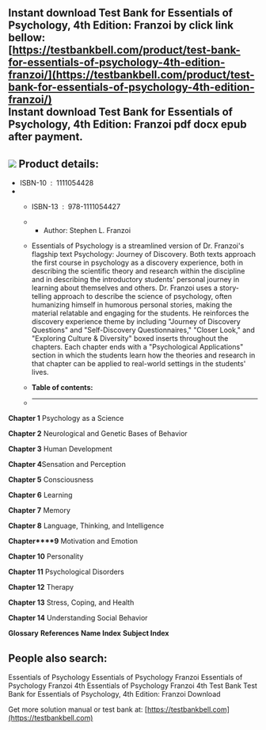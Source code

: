 Instant download **Test Bank for Essentials of Psychology, 4th Edition: Franzoi** by click link bellow:  
[https://testbankbell.com/product/test-bank-for-essentials-of-psychology-4th-edition-franzoi/](https://testbankbell.com/product/test-bank-for-essentials-of-psychology-4th-edition-franzoi/)  
**Instant download Test Bank for Essentials of Psychology, 4th Edition: Franzoi pdf docx epub after payment.**
--------------------------------------------------------------------------------------------------------------


![](https://testbankbell.com/wp-content/uploads/2023/05/essentials-of-psychology-franzoi-4th-tb.jpg)
**Product details:**
--------------------


* ISBN-10 ‏ : ‎ 1111054428
* * ISBN-13 ‏ : ‎ 978-1111054427
  * * Author: Stephen L. Franzoi
   
  * Essentials of Psychology is a streamlined version of Dr. Franzoi's flagship text Psychology: Journey of Discovery. Both texts approach the first course in psychology as a discovery experience, both in describing the scientific theory and research within the discipline and in describing the introductory students' personal journey in learning about themselves and others. Dr. Franzoi uses a story-telling approach to describe the science of psychology, often humanizing himself in humorous personal stories, making the material relatable and engaging for the students. He reinforces the discovery experience theme by including "Journey of Discovery Questions" and "Self-Discovery Questionnaires," "Closer Look," and "Exploring Culture & Diversity" boxed inserts throughout the chapters. Each chapter ends with a "Psychological Applications" section in which the students learn how the theories and research in that chapter can be applied to real-world settings in the students' lives.
  * **Table of contents:**
  * ----------------------
 


**Chapter 1** Psychology as a Science

**Chapter 2** Neurological and Genetic Bases of Behavior

**Chapter 3** Human Development

**Chapter 4**Sensation and Perception

**Chapter 5** Consciousness

**Chapter 6** Learning

**Chapter 7** Memory

**Chapter 8** Language, Thinking, and Intelligence

**Chapter****9** Motivation and Emotion

**Chapter 10** Personality

**Chapter 11** Psychological Disorders

**Chapter 12** Therapy

**Chapter 13** Stress, Coping, and Health

**Chapter 14** Understanding Social Behavior

**Glossary**
**References**
**Name Index**
**Subject Index**












**People also search:**
-----------------------


Essentials of Psychology
Essentials of Psychology Franzoi
Essentials of Psychology Franzoi 4th
Essentials of Psychology Franzoi 4th Test Bank
Test Bank for Essentials of Psychology, 4th Edition: Franzoi Download

   Get more solution manual or test bank at: [https://testbankbell.com](https://testbankbell.com)
